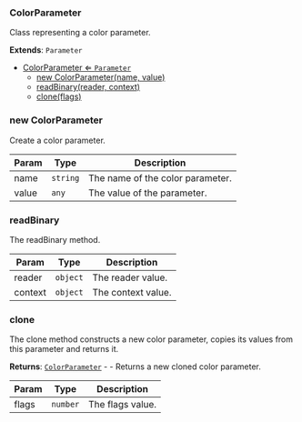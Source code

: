 <a name="ColorParameter"></a>

### ColorParameter 
Class representing a color parameter.


**Extends**: <code>Parameter</code>  

* [ColorParameter ⇐ <code>Parameter</code>](#ColorParameter)
    * [new ColorParameter(name, value)](#new-ColorParameter)
    * [readBinary(reader, context)](#readBinary)
    * [clone(flags)](#clone)

<a name="new_ColorParameter_new"></a>

### new ColorParameter
Create a color parameter.


| Param | Type | Description |
| --- | --- | --- |
| name | <code>string</code> | The name of the color parameter. |
| value | <code>any</code> | The value of the parameter. |

<a name="ColorParameter+readBinary"></a>

### readBinary
The readBinary method.



| Param | Type | Description |
| --- | --- | --- |
| reader | <code>object</code> | The reader value. |
| context | <code>object</code> | The context value. |

<a name="ColorParameter+clone"></a>

### clone
The clone method constructs a new color parameter,
copies its values from this parameter and returns it.


**Returns**: [<code>ColorParameter</code>](#ColorParameter) - - Returns a new cloned color parameter.  

| Param | Type | Description |
| --- | --- | --- |
| flags | <code>number</code> | The flags value. |

